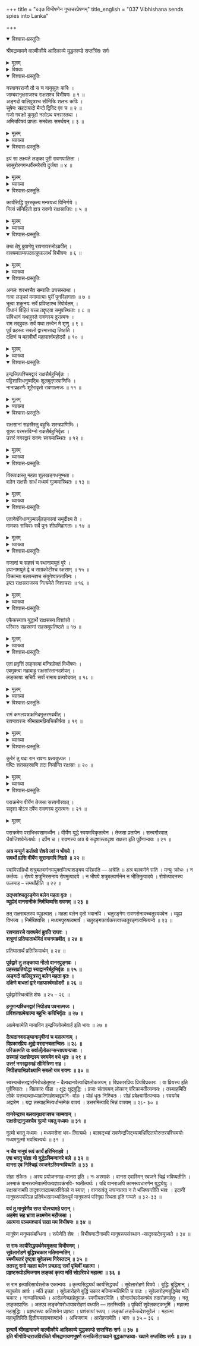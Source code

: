+++
title = "०३७ विभीषणेन गुप्तचरप्रेषणम्"
title_english = "037 Vibhishana sends spies into Lanka"

+++

<details open><summary>विश्वास-प्रस्तुतिः</summary>

श्रीमद्रामायणे वाल्मीकीये आदिकाव्ये युद्धकाण्डे सप्तत्रिंशः सर्गः
</details>

<details><summary>मूलम्</summary>

श्रीमद्रामायणे वाल्मीकीये आदिकाव्ये युद्धकाण्डे सप्तत्रिंशः सर्गः
</details>

<details><summary>विषयाः</summary>

सुग्रीवादिभिः सहमन्त्रयमाणंश्रीरामंप्रति विभीषणेन लङ्कामेत्यरावणवृत्तान्ता -वगमेनपुनरागतनिजामात्यनिवेदितरावणकृतङ्कारक्षणसंविधानप्रकारनिवेदनम् ॥ १ ॥ रामेण लङ्कायाः प्रागादिद्वारत्रये क्रमेणयुद्धाय नीलाङ्गदहनुमन्नियोजनपूर्वकं स्वेनरावणाधिष्ठितो -त्तरभागेलक्ष्मणेनसहावस्थान निर्धारणेन सेनयासहलङ्काभियानम् ॥ २ ॥

</details>

<details open><summary>विश्वास-प्रस्तुतिः</summary>

नरवानरराजौ तौ स च वायुसुतः कपिः ।  
जाम्बवानृक्षराजश्च राक्षसश्च विभीषणः ॥ १ ॥  
अङ्गदो वालिपुत्रश्च सौमित्रिः शलभः कपिः ।  
सुषेणः सहदायादो मैन्दो द्विविद एव च ॥ २ ॥  
गजो गवाक्षो कुमुदो नलोऽथ पनसस्तथा ।  
अमित्रविषयं प्राप्ताः समवेताः समर्थयन् ॥ ३ ॥
</details>

<details><summary>मूलम्</summary>

नरवानरराजौ तौ स च वायुसुतः कपिः ।  
जाम्बवानृक्षराजश्च राक्षसश्च विभीषणः ॥ १ ॥  
अङ्गदो वालिपुत्रश्च सौमित्रिः शलभः कपिः ।  
सुषेणः सहदायादो मैन्दो द्विविद एव च ॥ २ ॥  
गजो गवाक्षो कुमुदो नलोऽथ पनसस्तथा ।  
अमित्रविषयं प्राप्ताः समवेताः समर्थयन् ॥ ३ ॥
</details>

<details><summary>व्याख्या</summary>

अथ रामस्य सेनागुप्तिविधानं सप्तत्रिंशे – नरवानरेत्यादिश्लोकत्रयमेकान्वयम् ॥ सहदायादः सबान्धवः । दायादौ सुतबान्धवौ इत्यमरः । इदं विशेषणं सर्वत्र यथार्हमन्वेति । अमित्रविषयं शत्रुदेशं । समर्थयन् अमन्त्रयन् ॥ १ – ३ ॥
</details>

<details open><summary>विश्वास-प्रस्तुतिः</summary>

इयं सा लक्ष्यते लङ्का पुरी रावणपालिता ।  
सासुरोरगगन्धर्वैरमरैरपि दुर्जया ॥ ४ ॥
</details>

<details><summary>मूलम्</summary>

इयं सा लक्ष्यते लङ्का पुरी रावणपालिता ।  
सासुरोरगगन्धर्वैरमरैरपि दुर्जया ॥ ४ ॥
</details>

<details><summary>व्याख्या</summary>

अथविचारप्रकारमेवाह – इयमित्यादिना ॥ सा हनुमता पूर्वमुक्ता ॥ ४ ॥
</details>

<details open><summary>विश्वास-प्रस्तुतिः</summary>

कार्यसिद्धिं पुरस्कृत्य मन्त्रयध्वं विनिर्णये ।  
नित्यं संनिहितो ह्यत्र रावणो राक्षसाधिपः ॥ ५ ॥
</details>

<details><summary>मूलम्</summary>

कार्यसिद्धिं पुरस्कृत्य मन्त्रयध्वं विनिर्णये ।  
नित्यं संनिहितो ह्यत्र रावणो राक्षसाधिपः ॥ ५ ॥
</details>

<details><summary>व्याख्या</summary>

कार्यसिद्धिं विजयसिद्धिं । पुरस्कृत्य प्रधानीकृत्य । विनिर्णये निमित्ते मन्त्रयध्वं । विजयसाधककार्यनिर्णयाय मन्त्रः प्रवर्त्यतामित्यर्थः ॥ ५ ॥
</details>

<details open><summary>विश्वास-प्रस्तुतिः</summary>

तथा तेषु ब्रुवाणेषु रावणावरजोऽब्रवीत् ।  
वाक्यमग्राम्यपदवत्पुष्कलार्थं विभीषणः ॥ ६ ॥
</details>

<details><summary>मूलम्</summary>

तथा तेषु ब्रुवाणेषु रावणावरजोऽब्रवीत् ।  
वाक्यमग्राम्यपदवत्पुष्कलार्थं विभीषणः ॥ ६ ॥
</details>

<details><summary>व्याख्या</summary>

अग्राम्यपदवत् संस्कृतपदवत् सर्वेषां स्फुटप्रतिपत्तये स्वदेशभाषापदरहितमुक्तवा -नित्यर्थः ॥ ६ ॥
</details>

<details open><summary>विश्वास-प्रस्तुतिः</summary>

अनलः शरभश्चैव सम्पातिः प्रघसस्तथा ।  
गत्वा लङ्कां ममामात्याः पुरीं पुनरिहागताः ॥ ७ ॥  
भूत्वा शकुनयः सर्वे प्रविष्टाश्च रिपोर्बलम् ।  
विधानं विहितं यच्च तद्दृष्ट्वा समुपस्थिताः ॥ ८ ॥  
संविधानं यथाहुस्ते रावणस्य दुरात्मनः ।  
राम तद्ब्रुवतः सर्वं यथा तत्त्वेन मे शृणु ॥ ९ ॥  
पूर्वं प्रहस्तः सबलो द्वारमासाद्य तिष्ठति ।  
दक्षिणं च महावीर्यौ महापार्श्वमहोदरौ ॥ १० ॥
</details>

<details><summary>मूलम्</summary>

अनलः शरभश्चैव सम्पातिः प्रघसस्तथा ।  
गत्वा लङ्कां ममामात्याः पुरीं पुनरिहागताः ॥ ७ ॥  
भूत्वा शकुनयः सर्वे प्रविष्टाश्च रिपोर्बलम् ।  
विधानं विहितं यच्च तद्दृष्ट्वा समुपस्थिताः ॥ ८ ॥  
संविधानं यथाहुस्ते रावणस्य दुरात्मनः ।  
राम तद्ब्रुवतः सर्वं यथा तत्त्वेन मे शृणु ॥ ९ ॥  
पूर्वं प्रहस्तः सबलो द्वारमासाद्य तिष्ठति ।  
दक्षिणं च महावीर्यौ महापार्श्वमहोदरौ ॥ १० ॥
</details>

<details><summary>व्याख्या</summary>

अनल इत्यादिश्लोकत्रयं । विधानं नगररक्षणसंविधानं । ते दुरात्मनो रावणस्य यत्संविधानमाहुः तद्यथातत्त्वेन याथार्थ्येन । ब्रुवतः मे मत्तः । शृणु ॥ ७ – १० ॥
</details>

<details open><summary>विश्वास-प्रस्तुतिः</summary>

इन्द्रजित्पश्चिमद्वारं राक्षसैर्बहुभिर्वृतः ।  
पट्टिशासिधनुष्मद्भिः शूलमुद्गरपाणिभिः ।  
नानाप्रहरणैः शूरैरावृतो रावणात्मजः ॥ ११ ॥
</details>

<details><summary>मूलम्</summary>

इन्द्रजित्पश्चिमद्वारं राक्षसैर्बहुभिर्वृतः ।  
पट्टिशासिधनुष्मद्भिः शूलमुद्गरपाणिभिः ।  
नानाप्रहरणैः शूरैरावृतो रावणात्मजः ॥ ११ ॥
</details>

<details><summary>व्याख्या</summary>

पट्टिशासिधनुष्मद्भिः शूलमुद्गरपाणिभिः । बहुभी राक्षसैः प्रधानराक्षसैर्वृतः । नानाप्रहरणैः शूरैरावृतः । रावणात्मजः इन्द्रजित्पश्चिमद्वारं आसाद्य तिष्ठतीत्यनुकृष्यते ॥ ११ ॥
</details>

<details open><summary>विश्वास-प्रस्तुतिः</summary>

राक्षसानां सहस्रैस्तु बहुभिः शस्त्रपाणिभिः ।  
युक्तः परमसंविग्नो राक्षसैर्बहुभिर्वृतः ।  
उत्तरं नगरद्वारं रावणः स्वयमास्थितः ॥ १२ ॥
</details>

<details><summary>मूलम्</summary>

राक्षसानां सहस्रैस्तु बहुभिः शस्त्रपाणिभिः ।  
युक्तः परमसंविग्नो राक्षसैर्बहुभिर्वृतः ।  
उत्तरं नगरद्वारं रावणः स्वयमास्थितः ॥ १२ ॥
</details>

<details><summary>व्याख्या</summary>

असंविग्नः अकम्पितहृदयः । राक्षसैः प्रधानभूतैः ॥ १२ ॥
</details>

<details open><summary>विश्वास-प्रस्तुतिः</summary>

विरूपाक्षस्तु महता शूलखड्गधनुष्मता ।  
बलेन राक्षसैः सार्धं मध्यमं गुल्ममास्थितः ॥ १३ ॥
</details>

<details><summary>मूलम्</summary>

विरूपाक्षस्तु महता शूलखड्गधनुष्मता ।  
बलेन राक्षसैः सार्धं मध्यमं गुल्ममास्थितः ॥ १३ ॥
</details>

<details><summary>व्याख्या</summary>

बलेन सेनया । राक्षसैः मुख्यैः ॥ १३ ॥
</details>

<details open><summary>विश्वास-प्रस्तुतिः</summary>

एतानेवंविधान्गुल्माल्ँलङ्कायां समुदीक्ष्य ते ।  
मामकाः सचिवाः सर्वे पुनः शीघ्रमिहागताः ॥ १४ ॥
</details>

<details><summary>मूलम्</summary>

एतानेवंविधान्गुल्माल्ँलङ्कायां समुदीक्ष्य ते ।  
मामकाः सचिवाः सर्वे पुनः शीघ्रमिहागताः ॥ १४ ॥
</details>

<details><summary>व्याख्या</summary>

गुल्मान् सेनाः । गुल्मो रुक्स्तंबसेनासु इत्यमरः ॥ १४ ॥
</details>

<details open><summary>विश्वास-प्रस्तुतिः</summary>

गजानां च सहस्रं च रथानामयुतं पुरे ।  
हयानामयुते द्वे च साग्रकोटीश्च रक्षसाम् ॥ १५ ॥  
विक्रान्ता बलवन्तश्च संयुगेष्वाततायिनः ।  
इष्टा राक्षसराजस्य नित्यमेते निशाचराः ॥ १६ ॥
</details>

<details><summary>मूलम्</summary>

गजानां च सहस्रं च रथानामयुतं पुरे ।  
हयानामयुते द्वे च साग्रकोटीश्च रक्षसाम् ॥ १५ ॥  
विक्रान्ता बलवन्तश्च संयुगेष्वाततायिनः ।  
इष्टा राक्षसराजस्य नित्यमेते निशाचराः ॥ १६ ॥
</details>

<details><summary>व्याख्या</summary>

गजानां गजयोधिनां । रथानां हयानामित्यत्राप्येवं द्रष्टव्यं । हयानां साग्रकोटिः द्वे अयुते चेत्यन्वयः । एते एतावन्तः । यद्वा गजानामित्यादिशब्दाः गजादिपराः । एवमुत्तरोत्तराधिक -सङ्ख्योच्यते । हयानां द्वे अयुते । रक्षसां साग्रकोटिः पूर्णा कोटिः । एते रावणस्येष्टा अन्तरङ्गाः । स्वसेविन इत्यर्थः । आततायिनः क्रूरा इत्यर्थः ॥ १५ – १६ ॥
</details>

<details open><summary>विश्वास-प्रस्तुतिः</summary>

एकैकस्यात्र युद्धार्थे राक्षसस्य विशांपते ।  
परिवारः सहस्राणां सहस्रमुपतिष्ठते ॥ १७ ॥
</details>

<details><summary>मूलम्</summary>

एकैकस्यात्र युद्धार्थे राक्षसस्य विशांपते ।  
परिवारः सहस्राणां सहस्रमुपतिष्ठते ॥ १७ ॥
</details>

<details><summary>व्याख्या</summary>

अत्र राक्षसेषु । एकैकस्य राक्षसस्य । सहस्राणां सहस्रं दशलक्षसङ्ख्याविशिष्टः परिवारः । इदानीं । युद्धार्थे युद्धनिमित्तं । उपतिष्ठत इत्यन्वयः ॥ १७ ॥
</details>

<details open><summary>विश्वास-प्रस्तुतिः</summary>

एतां प्रवृत्तिं लङ्कायां मन्त्रिप्रोक्तं विभीषणः ।  
एवमुक्त्वा महाबाहु राक्षसांस्तानदर्शयत् ।  
लङ्कायाः सचिवैः सर्वा रामाय प्रत्यवेदयत् ॥ १८ ॥
</details>

<details><summary>मूलम्</summary>

एतां प्रवृत्तिं लङ्कायां मन्त्रिप्रोक्तं विभीषणः ।  
एवमुक्त्वा महाबाहु राक्षसांस्तानदर्शयत् ।  
लङ्कायाः सचिवैः सर्वा रामाय प्रत्यवेदयत् ॥ १८ ॥
</details>

<details><summary>व्याख्या</summary>

एतामिति सार्धश्लोकः ॥ तान् मन्त्रिभूतान् । दर्शनानन्तरं सचिवैः प्रयोज्यकर्तृभिः । लङ्कायां सर्वां प्रवृत्तिमित्यनुषज्यते । रामाय प्रत्यवेदयत् । सचिवैरपि तं वृत्तान्तमावेदयदित्यर्थः ॥ १८ ॥
</details>

<details open><summary>विश्वास-प्रस्तुतिः</summary>

रामं कमलपत्राक्षमिदमुत्तरमब्रवीत् ।  
रावणावरजः श्रीमान्रामप्रियचिकीर्षया ॥ १९ ॥
</details>

<details><summary>मूलम्</summary>

रामं कमलपत्राक्षमिदमुत्तरमब्रवीत् ।  
रावणावरजः श्रीमान्रामप्रियचिकीर्षया ॥ १९ ॥
</details>

<details><summary>व्याख्या</summary>

राममित्यादिश्लोकत्रयम् ॥ उत्तरं अनन्तरवक्तव्यम् ॥ १९ ॥
</details>

<details open><summary>विश्वास-प्रस्तुतिः</summary>

कुबेरं तु यदा राम रावणः प्रत्ययुध्यत ।  
षष्टिः शतसहस्राणि तदा निर्यान्ति राक्षसाः ॥ २० ॥
</details>

<details><summary>मूलम्</summary>

कुबेरं तु यदा राम रावणः प्रत्ययुध्यत ।  
षष्टिः शतसहस्राणि तदा निर्यान्ति राक्षसाः ॥ २० ॥
</details>

<details><summary>व्याख्या</summary>

दिग्विजयकालिकबलादाधुनिकबलमधिकमिति कथयितुं पूर्वबलं परिगणयति- कुबेरमिति । निर्यान्ति निर्ययुः ॥ २० ॥
</details>

<details open><summary>विश्वास-प्रस्तुतिः</summary>

पराक्रमेण वीर्येण तेजसा सत्त्वगौरवात् ।  
सदृशा योऽत्र दर्पेण रावणस्य दुरात्मनः ॥ २१ ॥
</details>

<details><summary>मूलम्</summary>

पराक्रमेण वीर्येण तेजसा सत्त्वगौरवात् ।  
सदृशा योऽत्र दर्पेण रावणस्य दुरात्मनः ॥ २१ ॥
</details>

पराक्रमेण पराभिभवसामर्थ्येन । वीर्येण युद्धे स्वयमविकृतत्वेन । तेजसा प्रतापेन । सत्त्वगौरवात् धैर्यातिशयेनेत्यर्थः । दर्पेण च । रावणस्य अत्र ये सदृशास्तादृशा राक्षसा इति पूर्वेणान्वयः ॥ २१ ॥



**अत्र मन्युर्न कर्तव्यो रोषये त्वां न भीषये** **।  
समर्थो ह्यसि वीर्येण सुराणामपि निग्रहे** **॥** **२२** **॥**

स्वामिसन्निधौ शत्रुबलवर्णनमयुक्तमित्याशङ्क्य परिहरति — अत्रेति ॥ अत्र बलवर्णने सति । मन्युः क्रोधः । न कर्तव्यः । रोषये शत्रुनिरसनाय रोषमुत्पादये । न भीषये शत्रुबलवर्णनेन न भीतिमुत्पादये । रोषोत्पादनस्य फलमाह – समर्थोहीति ॥ २२ ॥



**तद्भवांश्चतुरङ्गेण बलेन महता वृतः** **।  
व्यूह्येदं वानरानीकं निर्मथिष्यसि रावणम्** **॥** **२३** **॥**

तत् राक्षसबलस्य व्यूढत्वात् । महता बलेन वृतो भवानपि । चतुरङ्गेण रावणसेनावच्चतुरवयवेन । व्यूह्य विभज्य । निर्मथिष्यसि । मध्यमपुरुषत्वमार्षं । चतुरङ्गकार्यकरत्वाच्चतुरङ्गत्वमित्यन्ये ॥ २३ ॥



**रावणावरजे वाक्यमेवं ब्रुवति राघवः** **।  
शत्रूणां प्रतिघातार्थमिदं वचनमब्रवीत्** **॥** **२४** **॥**

प्रतिघातार्थं प्रतिक्रियार्थम् ॥ २४ ॥



**पूर्वद्वारे तु लङ्काया नीलो वानरपुङ्गवः** **।  
प्रहस्तप्रतियोद्धा स्याद्वानरैर्बहुभिर्वृतः** **॥** **२५** **॥  
अङ्गदो वालिपुत्रस्तु बलेन महता वृतः** **।  
दक्षिणे बाधतां द्वारे महापार्श्वमहोदरौ** **॥** **२६** **॥**

पूर्वद्वारेस्थित्वेति शेषः ॥ २५ – २६ ॥



**हनूमान्पश्चिमद्वारं निपीड्य पवनात्मजः** **।  
प्रविशत्वप्रमेयात्मा बहुभिः कपिभिर्वृतः** **॥** **२७** **॥**

अप्रमेयात्मेति मायाविन इन्द्रजितोयमेवार्ह इति भावः ॥ २७ ॥



**दैत्यदानवसङ्घानामृषीणां च महात्मनाम्** **।  
विप्रकारप्रियः क्षुद्रो वरदानबलान्वितः** **॥** **२८** **॥  
परिक्रामति यः सर्वाल्ँलोकान्सन्तापयन्प्रजाः** **।  
तस्याहं राक्षसेन्द्रस्य स्वयमेव वधे धृतः** **॥** **२९** **॥  
उत्तरं नगरद्वारमहं सौमित्रिणा सह** **।  
निपीड्याभिप्रवेक्ष्यामि सबलो यत्र रावणः** **॥** **३०** **॥**

स्वस्यचोत्तरद्वारनिरोधहेतुमाह – दैत्यदानवेत्यादिश्लोकत्रयम् ॥ विप्रकारप्रियः प्रियविप्रकारः । वा प्रियस्य इति पूर्वनिपातः । विप्रकारः पीडा । क्षुद्रः क्षुद्रबुद्धिः । प्रजाः संतापयन् लोकान् परिक्रामतीत्यन्वयः । तस्याहमिति लोके यत्तच्छब्दाध्याहारेणाहंशब्दद्वयनि- र्वाहः । योहं धृतः निश्चितः । सोहं प्रवेक्ष्यामीत्यन्वयः । स्वयमेव अद्वारेण । यद्वा तस्याहमित्यर्धान्तमेकं वाक्यं । उत्तरमित्यादि भिन्नं वाक्यम् ॥ २८- ३० ॥



**वानरेन्द्रश्च बलवानृक्षराजश्च जाम्बवान्** **।  
राक्षसेन्द्रानुजश्चैव गुल्मो** **भवतु मध्यमः** **॥** **३१** **॥**

गुल्मो भवतु मध्यमः । मध्यमसेना भव- त्वित्यर्थः । बलवद्भ्यां रावणेन्द्रजिद्भ्यामधिष्ठितयोरुत्तरपश्चिमयोः मध्यमगुल्मो भवत्वित्यर्थः ॥ ३१ ॥



**न चैव मानुषं रूपं कार्यं हरिभिराहवे** **।  
एषा भवतु संज्ञा** **नो** **युद्धेऽस्मिन्वानरे बले** **॥** **३२** **॥  
वानरा एव निश्चिह्नं स्वजनेऽस्मिन्भविष्यति** **॥** **३३** **॥**

संज्ञा संकेतः । अस्य प्रयोजनमाह-वानरा इति । नः अस्माकं । वानरा एवास्मिन् स्वजने चिह्नं भविष्यतीति । अस्माकं वानरत्वमेवात्मीयत्वज्ञापकंभवि- ष्यतीत्यर्थः । यदि वानराअपि कामरूपधारणेन युद्ध्येयुः । राक्षसानामपि तादृशत्वादात्मपरविवेको न स्यात् । वानरत्वंतु जघन्यतया न ते भजिष्यन्तीति भावः । इदानीं मानुषरूपपरिग्रह प्रतिषेधसामर्थ्यादितःपूर्वं मानुषरूपं परिगृह्य स्थिता इति गम्यते ॥ ३२-३३ ॥

**वयं तु मानुषेणैव सप्त योत्स्यामहे परान्** **।  
अहमेष** **सह भ्रात्रा लक्ष्मणेन महौजसा** **।  
आत्मना पञ्चमश्चायं सखा मम विभीषणः** **॥** **३४** **॥**

मानुषेण मनुष्यसंबन्धिना । रूपेणेति शेषः । विभीषणादीनामपि मानुषरूपसंस्थान -सादृश्यादेवमुच्यते ॥ ३४ ॥



**स रामः कार्यसिद्ध्यर्थमेवमुक्त्वा विभीषणम्** **।  
सुवेलारोहणे बुद्धिश्चकार मतिमान्मतिम्** **।  
रमणीयतरं दृष्ट्वा सुवेलस्य गिरेस्तटम् ॥** **३५** **॥  
ततस्तु रामो महता बलेन** **प्रच्छाद्य सर्वां पृथिवीं महात्मा** **।  
प्रहृष्टरूपोऽभिजगाम लङ्कां** **कृत्वा मतिं सोऽरिवधे महात्मा** **॥** **३६** **॥**

स राम इत्यादिसार्घश्लोक एकान्वयः ॥ कृत्यसिद्ध्यर्थं कार्यसिद्ध्यर्थं । सुवेलारोहणे विषये । बुद्धिः बुद्धिमान् । मतुब्लोप आर्षः । मतिं इच्छां । सुवेलारोहणे बुद्धिं चकार मतिमान्मतिमिति च पाठः । सुवेलारोहणबुद्धिमेव मतिं चकार । नान्यामित्यर्थः । आरोहणेच्छाहेतुमाह- रमणीयतरमिति । सौन्दर्यावलोकनमेव तदारोहणहेतुः । नतु लङ्काप्राप्तिः । अतएव लङ्कोपरोधायावरोहणं वक्ष्यति — ततस्त्विति ॥ पृथिवीं सुवेलकटकभूमिं । महात्मा महाबुद्धिः । प्रह्रष्टरूपः अतिशयेन प्रहृष्टः । प्रशंसायां रूपप् । लङ्कां लङ्कैकदेशसुवेलं । महात्मा महाभृतिरिति द्वितीयमहात्मशब्दार्थः । अभिजगाम । आरोहणायेति । भावः ॥ ३५ – ३६ ॥



**इत्यार्षे** **श्रीमद्रामायणे वाल्मीकीये आदिकाव्ये युद्धकाण्डे** **सप्तत्रिंशः सर्गः ॥** **३७** **॥  
इति श्रीगोविन्दराजविरचिते श्रीमद्रामायणभूषणे रत्नकिरीटाख्याने युद्धकाण्डव्या- ख्याने सप्तत्रिंशः सर्गः ॥ ३७ ॥**
